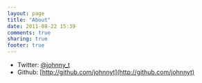 ```yaml
---
layout: page
title: "About"
date: 2011-08-22 15:39
comments: true
sharing: true
footer: true
---
```


* Twitter: [@johnny_t](http://twitter.com/#!/johnny_t)
* Github: [http://github.com/johnnyt](http://github.com/johnnyt)
